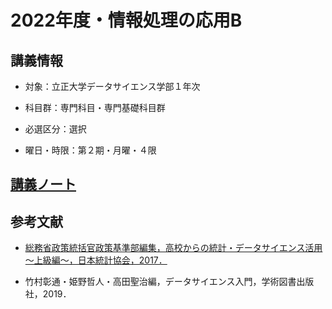 # 2022年度・情報処理の応用B



## 講義情報

- 対象：立正大学データサイエンス学部１年次
- 科目群：専門科目・専門基礎科目群

- 必選区分：選択

- 曜日・時限：第２期・月曜・４限



## [講義ノート](https://tnarizuka.github.io/AIP_2022/)



## 参考文献

- [総務省政策統括官政策基準部編集，高校からの統計・データサイエンス活用～上級編～，日本統計協会，2017．](https://www.soumu.go.jp/toukei_toukatsu/info/guide/stkankyo.htm)

- 竹村彰通・姫野哲人・高田聖治編，データサイエンス入門，学術図書出版社，2019．

